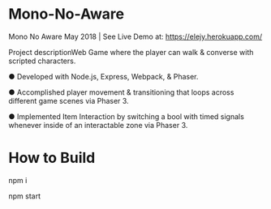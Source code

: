 # Mono-No-Aware

Mono No Aware
May 2018 | See Live Demo at:  https://elejy.herokuapp.com/

Project descriptionWeb Game where the player can walk & converse with scripted characters.

● Developed with Node.js, Express, Webpack, & Phaser.

● Accomplished player movement & transitioning that loops across different game scenes via Phaser 3.

● Implemented Item Interaction by switching a bool with timed signals whenever inside of an interactable zone via Phaser 3.

# How to Build

npm i

npm start
